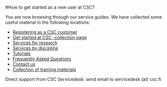 #How to get started as a new user at CSC?

You are now browsing through our service guides.
We have collected some useful material in the following locations:

* [Registering as a CSC customer](https://research.csc.fi/accounts-and-projects)
* [Get started at CSC -collection page](https://www.csc.fi/get-started)
* [Services for research](https://research.csc.fi/home)
* [Services by discipline](https://research.csc.fi/sciences)
* [Tutorials](../../support/tutorials/index.md)
* [Frequently Asked Questions](index.md)
* [Contact us](../../support/contact.md)
* [Collection of training materials](https://www.csc.fi/en/web/training/materials)

Direct support from CSC Servicedesk: send email to servicedesk (at) csc.fi
